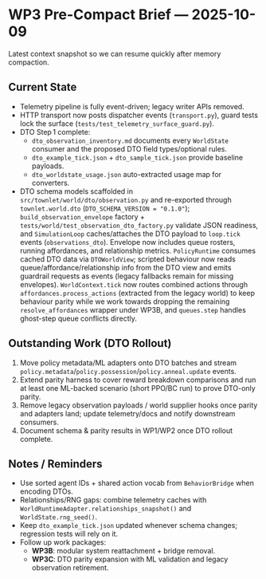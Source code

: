 # WP3 Pre-Compact Brief — 2025-10-09

Latest context snapshot so we can resume quickly after memory compaction.

## Current State
- Telemetry pipeline is fully event-driven; legacy writer APIs removed.
- HTTP transport now posts dispatcher events (`transport.py`), guard tests lock
  the surface (`tests/test_telemetry_surface_guard.py`).
- DTO Step 1 complete:
  - `dto_observation_inventory.md` documents every `WorldState` consumer and the
    proposed DTO field types/optional rules.
  - `dto_example_tick.json` + `dto_sample_tick.json` provide baseline payloads.
  - `dto_worldstate_usage.json` auto-extracted usage map for converters.
- DTO schema models scaffolded in `src/townlet/world/dto/observation.py` and re-exported through `townlet.world.dto` (`DTO_SCHEMA_VERSION = "0.1.0"`); `build_observation_envelope` factory + `tests/world/test_observation_dto_factory.py` validate JSON readiness, and `SimulationLoop` caches/attaches the DTO payload to `loop.tick` events (`observations_dto`).
  Envelope now includes queue rosters, running affordances, and relationship metrics. `PolicyRuntime` consumes cached DTO data via `DTOWorldView`; scripted behaviour now reads queue/affordance/relationship info from the DTO view and emits guardrail requests as events (legacy fallbacks remain for missing envelopes). `WorldContext.tick` now routes combined actions through `affordances.process_actions` (extracted from the legacy world) to keep behaviour parity while we work towards dropping the remaining `resolve_affordances` wrapper under WP3B, and `queues.step` handles ghost-step queue conflicts directly.

## Outstanding Work (DTO Rollout)
1. Move policy metadata/ML adapters onto DTO batches and stream
   `policy.metadata`/`policy.possession`/`policy.anneal.update` events.
2. Extend parity harness to cover reward breakdown comparisons and run at least
   one ML-backed scenario (short PPO/BC run) to prove DTO-only parity.
3. Remove legacy observation payloads / world supplier hooks once parity and
   adapters land; update telemetry/docs and notify downstream consumers.
4. Document schema & parity results in WP1/WP2 once DTO rollout complete.

## Notes / Reminders
- Use sorted agent IDs + shared action vocab from `BehaviorBridge` when
  encoding DTOs.
- Relationships/RNG gaps: combine telemetry caches with
  `WorldRuntimeAdapter.relationships_snapshot()` and `WorldState.rng_seed()`.
- Keep `dto_example_tick.json` updated whenever schema changes; regression
  tests will rely on it.
- Follow up work packages:
  - **WP3B**: modular system reattachment + bridge removal.
  - **WP3C**: DTO parity expansion with ML validation and legacy observation retirement.
